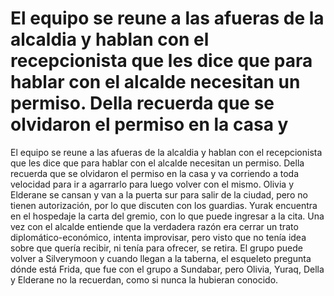 # El equipo se reune a las afueras de la alcaldia y hablan con el recepcionista que les dice que para hablar con el alcalde necesitan un permiso. Della recuerda que se olvidaron el permiso en la casa y 

El equipo se reune a las afueras de la alcaldia y hablan con el recepcionista que les dice que para hablar con el alcalde necesitan un permiso. Della recuerda que se olvidaron el permiso en la casa y va corriendo a toda velocidad para ir a agarrarlo para luego volver con el mismo.
Olivia y Elderane se cansan y van a la puerta sur para salir de la ciudad, pero no tienen autorización, por lo que discuten con los guardias. Yurak encuentra en el hospedaje la carta del gremio, con lo que puede ingresar a la cita. Una vez con el alcalde entiende que la verdadera razón era cerrar un trato diplomático-económico, intenta improvisar, pero visto que no tenía idea sobre que quería recibir, ni tenía para ofrecer, se retira. El grupo puede volver a Silverymoon y cuando llegan a la taberna, el esqueleto pregunta dónde está Frida, que fue con el grupo a Sundabar, pero Olivia, Yuraq, Della y Elderane no la recuerdan, como si nunca la hubieran conocido.

